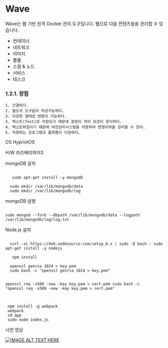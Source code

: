 # Wave

Wave는 웹 기반 원격 Docker 관리 도구입니다.
웹으로 다음 컨텐츠들을 관리할 수 있습니다.
- 컨테이너
- 네트워크
- 이미지
- 볼륨
- 스웜 & 노드
- 서비스
- 테스크

### 1.2.1. 장점
	1. 간결하다.
	2. 별도의 도구없이 작성가능하다.
	3. 다양한 형태로 변환이 가능하다.
	3. 텍스트(Text)로 저장되기 때문에 용량이 적어 보관이 용이하다.
	4. 텍스트파일이기 때문에 버전관리시스템을 이용하여 변경이력을 관리할 수 있다.
	5. 지원하는 프로그램과 플랫폼이 다양하다.
OS
HypriotOS

H/W
라즈베리파이3

mongoDB 설치

<code>
   sudo apt-get install -y mongodb
</code>

<code>
  sudo mkdir /var/lib/mongodb/data
  sudo mkdir /var/lib/mongodb/log  
</code>

mongoDB 실행

<code>
sudo mongod --fork --dbpath /var/lib/mongodb/data --logpath /var/lib/mongodb/log/log.txt
</code>


Node.js 설치

<code>
  curl -sL https://deb.nodesource.com/setup_6.x | sudo -E bash - sudo apt-get install -y nodejs
</code>

<code>
   npm install
</code>
<code>
  openssl genrsa 1024 > key.pem  
  sudo bash -c "openssl genrsa 1024 > key.pem"

  openssl req -x509 -new -key key.pem > cert.pem
  sudo bash -c "openssl req -x509 -new -key key.pem > cert.pem"   
</code>

<code>
 npm install -g webpack
 webpack
 cd app
 sudo node index.js
</code>

시연 영상

[![IMAGE ALT TEXT HERE](https://img.youtube.com/vi/c-Oy501Wf6A&feature=youtu.be/0.jpg)](https://www.youtube.com/watch?v=c-Oy501Wf6A&feature=youtu.be)
